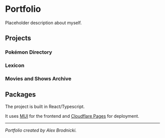 # Portfolio
Placeholder description about myself.

## Projects
### Pokémon Directory
### Lexicon
### Movies and Shows Archive

## Packages
The project is built in React/Typescript.

It uses [MUI](https://mui.com/) for the frontend and [Cloudflare Pages](https://pages.cloudflare.com/) for deployment.
___
*Portfolio created by Alex Brodnicki.*
